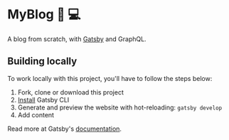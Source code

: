 # MyBlog 📝 💻

A blog from scratch, with [Gatsby] and GraphQL.

## Building locally

To work locally with this project, you'll have to follow the steps below:

1. Fork, clone or download this project
1. [Install] Gatsby CLI
1. Generate and preview the website with hot-reloading: `gatsby develop`
1. Add content

Read more at Gatsby's [documentation].

[gatsby]: https://www.gatsbyjs.org/
[install]: https://www.gatsbyjs.org/docs/
[documentation]: https://www.gatsbyjs.org/docs/

